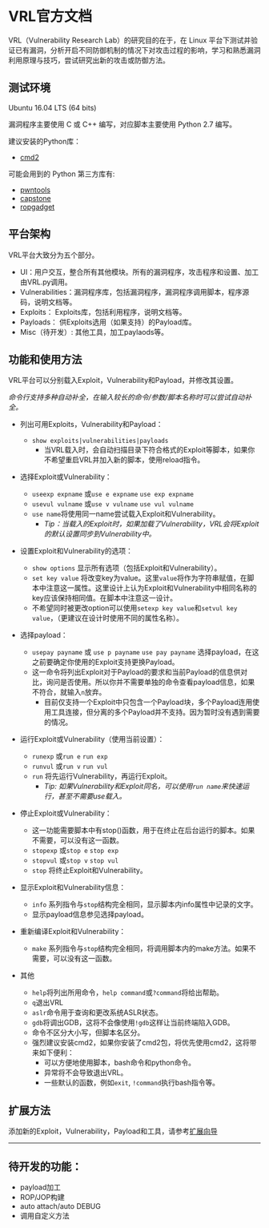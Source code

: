 # VRL官方文档

VRL（Vulnerability Research Lab）的研究目的在于，在 Linux 平台下测试并验证已有漏洞，分析开启不同防御机制的情况下对攻击过程的影响，学习和熟悉漏洞利用原理与技巧，尝试研究出新的攻击或防御方法。

## 测试环境
Ubuntu 16.04 LTS (64 bits)    

漏洞程序主要使用 C 或 C++ 编写，对应脚本主要使用 Python 2.7 编写。   

建议安装的Python库：

- [cmd2](https://pythonhosted.org/cmd2/)

可能会用到的 Python 第三方库有:   

- [pwntools](https://github.com/Gallopsled/pwntools)
- [capstone](https://github.com/aquynh/capstone)
- [ropgadget](https://github.com/JonathanSalwan/ROPgadget)

## 平台架构
VRL平台大致分为五个部分。

- UI：用户交互，整合所有其他模块。所有的漏洞程序，攻击程序和设置、加工由VRL.py调用。
- Vulnerabilities：漏洞程序库，包括漏洞程序，漏洞程序调用脚本，程序源码，说明文档等。
- Exploits： Exploits库，包括利用程序，说明文档等。
- Payloads： 供Exploits选用（如果支持）的Payload库。
- Misc（待开发）: 其他工具，加工paylaods等。

## 功能和使用方法

VRL平台可以分别载入Exploit，Vulnerability和Payload，并修改其设置。

*命令行支持多种自动补全，在输入较长的命令/参数/脚本名称时可以尝试自动补全。*

+ 列出可用Exploits，Vulnerability和Payload：
    + `show exploits|vulnerabilities|payloads`
        - 当VRL载入时，会自动扫描目录下符合格式的Exploit等脚本，如果你不希望重启VRL并加入新的脚本，使用reload指令。

+ 选择Exploit或Vulnerability：
    + `useexp expname` 或`use e expname` `use exp expname`
    + `usevul vulname` 或`use v vulname` `use vul vulname`
    + `use name`将使用同一name尝试载入Exploit和Vulnerability。
        + *Tip：当载入的Exploit时，如果加载了Vulnerability，VRL会将Exploit的默认设置同步到Vulnerability中。*
        
+ 设置Exploit和Vulnerability的选项：
    + `show options` 显示所有选项（包括Exploit和Vulnerability）。
    + `set key value` 将改变key为value。这里`value`将作为字符串赋值，在脚本中注意这一属性。这里设计上认为Exploit和Vulnerability中相同名称的key应该保持相同值。在脚本中注意这一设计。
    + 不希望同时被更改option可以使用`setexp key value`和`setvul key value`，（更建议在设计时使用不同的属性名称）。

+ 选择payload：
    + `usepay payname` 或 `use p payname` `use pay payname` 选择payload，在这之前要确定你使用的Exploit支持更换Payload。
    + 这一命令将列出Exploit对于Payload的要求和当前Payload的信息供对比，询问是否使用。所以你并不需要单独的命令查看payload信息，如果不符合，就输入`n`放弃。
        + 目前仅支持一个Exploit中只包含一个Payload块，多个Payload连用使用工具连接，但分离的多个Payload并不支持。因为暂时没有遇到需要的情况。

+ 运行Exploit或Vulnerability（使用当前设置）：
    + `runexp` 或`run e` `run exp`
    + `runvul` 或`run v` `run vul`
    + `run` 将先运行Vulnerability，再运行Exploit。
        + *Tip: 如果Vulnerability和Exploit同名，可以使用`run name`来快速运行，甚至不需要use载入。*

+ 停止Exploit或Vulnerability：
    + 这一功能需要脚本中有stop()函数，用于在终止在后台运行的脚本。如果不需要，可以没有这一函数。
    + `stopexp` 或`stop e` `stop exp`
    + `stopvul` 或`stop v` `stop vul`
    + `stop` 将终止Exploit和Vulnerability。

+ 显示Exploit和Vulnerability信息：
    + `info` 系列指令与`stop`结构完全相同，显示脚本内info属性中记录的文字。
    + 显示payload信息参见选择payload。
    
+ 重新编译Exploit和Vulnerability：
    + `make` 系列指令与`stop`结构完全相同，将调用脚本内的make方法。如果不需要，可以没有这一函数。

+ 其他
    + `help`将列出所用命令，`help command`或`?command`将给出帮助。
    + `q`退出VRL
    + `aslr`命令用于查询和更改系统ASLR状态。
    + `gdb`将调出GDB，这将不会像使用`!gdb`这样让当前终端陷入GDB。
    + 命令不区分大小写，但脚本名区分。
    + 强烈建议安装cmd2，如果你安装了cmd2包，将优先使用cmd2，这将带来如下便利：
        + 可以方便地使用脚本，bash命令和python命令。
        + 异常将不会导致退出VRL。
        + 一些默认的函数，例如`exit`, `!command`执行bash指令等。


## 扩展方法

添加新的Exploit，Vulnerability，Payload和工具，请参考[扩展向导](documents/扩展向导.md)

---

## 待开发的功能：

+ payload加工
+ ROP/JOP构建
+ auto attach/auto DEBUG
+ 调用自定义方法

